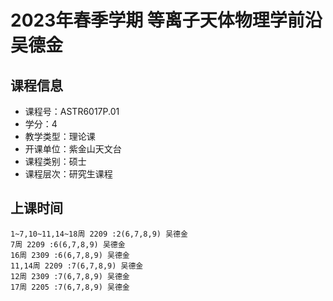 # 2023年春季学期 等离子天体物理学前沿 吴德金






## 课程信息

- 课程号：ASTR6017P.01
- 学分：4
- 教学类型：理论课
- 开课单位：紫金山天文台
- 课程类别：硕士
- 课程层次：研究生课程

## 上课时间

```
1~7,10~11,14~18周 2209 :2(6,7,8,9) 吴德金
7周 2209 :6(6,7,8,9) 吴德金
16周 2309 :6(6,7,8,9) 吴德金
11,14周 2209 :7(6,7,8,9) 吴德金
12周 2309 :7(6,7,8,9) 吴德金
17周 2205 :7(6,7,8,9) 吴德金
```

